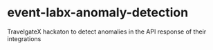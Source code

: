 # event-labx-anomaly-detection
TravelgateX hackaton to detect anomalies in the API response of their integrations
